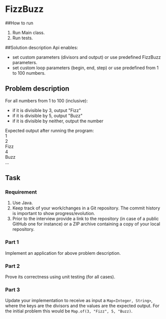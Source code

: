 # FizzBuzz

##How to run
1. Run Main class.
2. Run tests.

##Solution description
Api enables:
- set custom parameters (divisors and output) or use predefined FizzBuzz parameters.
- set custom loop parameters (begin, end, step) or use predefined from 1 to 100 numbers.

## Problem description

For all numbers from 1 to 100 (inclusive):
* if it is divisible by 3, output "Fizz"
* if it is divisible by 5, output "Buzz"
* if it is divisible by neither, output the number

Expected output after running the program:
<br/>1
<br/>2
<br/>Fizz
<br/>4
<br/>Buzz
<br/>...

## Task

### Requirement

1. Use Java.
2. Keep track of your work/changes in a Git repository. The commit history is
   important to show progress/evolution.
3. Prior to the interview provide a link to the repository (in case of a public
   GitHub one for instance) or a ZIP archive containing a copy of your local
   repository.

### Part 1

Implement an application for above problem description.

### Part 2

Prove its correctness using unit testing (for all cases).

### Part 3

Update your implementation to receive as input a `Map<Integer, String>`, where
the keys are the divisors and the values are the expected output. For the
initial problem this would be `Map.of(3, "Fizz", 5, "Buzz)`.
